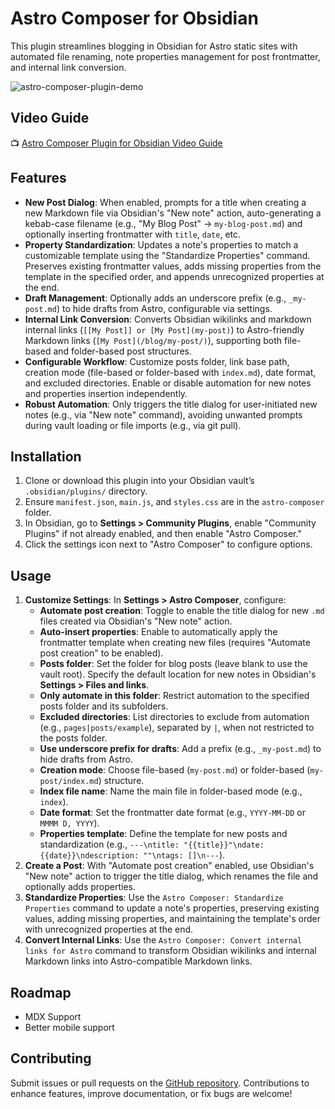 # Astro Composer for Obsidian

This plugin streamlines blogging in Obsidian for Astro static sites with automated file renaming, note properties management for post frontmatter, and internal link conversion.

![astro-composer-plugin-demo](https://github.com/user-attachments/assets/794e965b-a122-433f-a081-dcc643b6af8d)

## Video Guide

📺 [Astro Composer Plugin for Obsidian Video Guide](https://www.youtube.com/watch?v=VVs9RytpTfc)

## Features

- **New Post Dialog**: When enabled, prompts for a title when creating a new Markdown file via Obsidian's "New note" action, auto-generating a kebab-case filename (e.g., "My Blog Post" → `my-blog-post.md`) and optionally inserting frontmatter with `title`, `date`, etc.
- **Property Standardization**: Updates a note's properties to match a customizable template using the "Standardize Properties" command. Preserves existing frontmatter values, adds missing properties from the template in the specified order, and appends unrecognized properties at the end.
- **Draft Management**: Optionally adds an underscore prefix (e.g., `_my-post.md`) to hide drafts from Astro, configurable via settings.
- **Internal Link Conversion**: Converts Obsidian wikilinks and markdown internal links (`[[My Post]] or [My Post](my-post)`) to Astro-friendly Markdown links (`[My Post](/blog/my-post/)`), supporting both file-based and folder-based post structures.
- **Configurable Workflow**: Customize posts folder, link base path, creation mode (file-based or folder-based with `index.md`), date format, and excluded directories. Enable or disable automation for new notes and properties insertion independently.
- **Robust Automation**: Only triggers the title dialog for user-initiated new notes (e.g., via "New note" command), avoiding unwanted prompts during vault loading or file imports (e.g., via git pull).

## Installation

1. Clone or download this plugin into your Obsidian vault’s `.obsidian/plugins/` directory.
2. Ensure `manifest.json`, `main.js`, and `styles.css` are in the `astro-composer` folder.
3. In Obsidian, go to **Settings > Community Plugins**, enable "Community Plugins" if not already enabled, and then enable "Astro Composer."
4. Click the settings icon next to "Astro Composer" to configure options.

## Usage

1. **Customize Settings**: In **Settings > Astro Composer**, configure:
   - **Automate post creation**: Toggle to enable the title dialog for new `.md` files created via Obsidian's "New note" action.
   - **Auto-insert properties**: Enable to automatically apply the frontmatter template when creating new files (requires "Automate post creation" to be enabled).
   - **Posts folder**: Set the folder for blog posts (leave blank to use the vault root). Specify the default location for new notes in Obsidian's **Settings > Files and links**.
   - **Only automate in this folder**: Restrict automation to the specified posts folder and its subfolders.
   - **Excluded directories**: List directories to exclude from automation (e.g., `pages|posts/example`), separated by `|`, when not restricted to the posts folder.
   - **Use underscore prefix for drafts**: Add a prefix (e.g., `_my-post.md`) to hide drafts from Astro.
   - **Creation mode**: Choose file-based (`my-post.md`) or folder-based (`my-post/index.md`) structure.
   - **Index file name**: Name the main file in folder-based mode (e.g., `index`).
   - **Date format**: Set the frontmatter date format (e.g., `YYYY-MM-DD` or `MMMM D, YYYY`).
   - **Properties template**: Define the template for new posts and standardization (e.g., `---\ntitle: "{{title}}"\ndate: {{date}}\ndescription: ""\ntags: []\n---`).
2. **Create a Post**: With "Automate post creation" enabled, use Obsidian's "New note" action to trigger the title dialog, which renames the file and optionally adds properties.
3. **Standardize Properties**: Use the `Astro Composer: Standardize Properties` command to update a note's properties, preserving existing values, adding missing properties, and maintaining the template's order with unrecognized properties at the end.
4. **Convert Internal Links**: Use the `Astro Composer: Convert internal links for Astro` command to transform Obsidian wikilinks and internal Markdown links into Astro-compatible Markdown links.

## Roadmap
- MDX Support
- Better mobile support

## Contributing

Submit issues or pull requests on the [GitHub repository](https://github.com/your-repo/astro-composer). Contributions to enhance features, improve documentation, or fix bugs are welcome!
